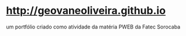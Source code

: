 # http://geovaneoliveira.github.io
um portfólio criado como atividade da matéria PWEB da Fatec Sorocaba
